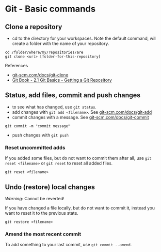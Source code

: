 # Git - Basic commands


## Clone a repository

* cd to the directory for your workspaces. Note the default command, will create a folder with the name of your repository.

```
cd /folder/where/my/repositories/are
git clone <url> [folder-for-this-repository]
```

References
* [git-scm.com/docs/git-clone](https://git-scm.com/docs/git-clone)
* [Git Book - 2.1 Git Basics - Getting a Git Repository](https://git-scm.com/book/en/v2/Git-Basics-Getting-a-Git-Repository)


## Status, add files, commit and push changes

* to see what has changed, use `git status`.
* add changes with `git add <filename>`. See [git-scm.com/docs/git-add](https://git-scm.com/docs/git-add)
* commit changes with a message. See [git-scm.com/docs/git-commit](https://git-scm.com/docs/git-commit)

```
git commit -m "commit message"
```

* push changes with `git push`


### Reset uncommitted adds

If you added some files, but do not want to commit them after all, use `git reset <filename>` or `git reset` to reset all added files.

```
git reset <filename>
```

## Undo (restore) local changes

*Warning:* Cannot be reverted!

If you have changed a file locally, but do not want to commit it, instead you want to reset it to the previous state.

```
git restore <filename>
```

### Amend the most recent commit

To add something to your last commit, use `git commit --amend`.
